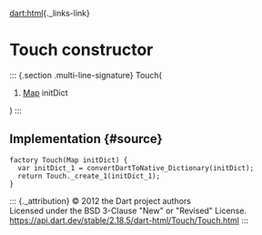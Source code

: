 [dart:html](../../dart-html/dart-html-library){._links-link}

Touch constructor
=================

::: {.section .multi-line-signature}
Touch(

1.  [Map](../../dart-core/map-class) initDict

)
:::

Implementation {#source}
--------------

``` {.language-dart data-language="dart"}
factory Touch(Map initDict) {
  var initDict_1 = convertDartToNative_Dictionary(initDict);
  return Touch._create_1(initDict_1);
}
```

::: {._attribution}
© 2012 the Dart project authors\
Licensed under the BSD 3-Clause \"New\" or \"Revised\" License.\
<https://api.dart.dev/stable/2.18.5/dart-html/Touch/Touch.html>
:::
